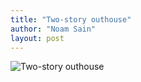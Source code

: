 ```yaml
---
title: "Two-story outhouse"
author: "Noam Sain"
layout: post
---
```


![Two-story outhouse](https://2.bp.blogspot.com/_8aN4krk1nsk/Ss9L83iBouI/AAAAAAAAAQw/hm1BHuESn6Y/s1600/outhouse.jpg "Two-story outhouse")
